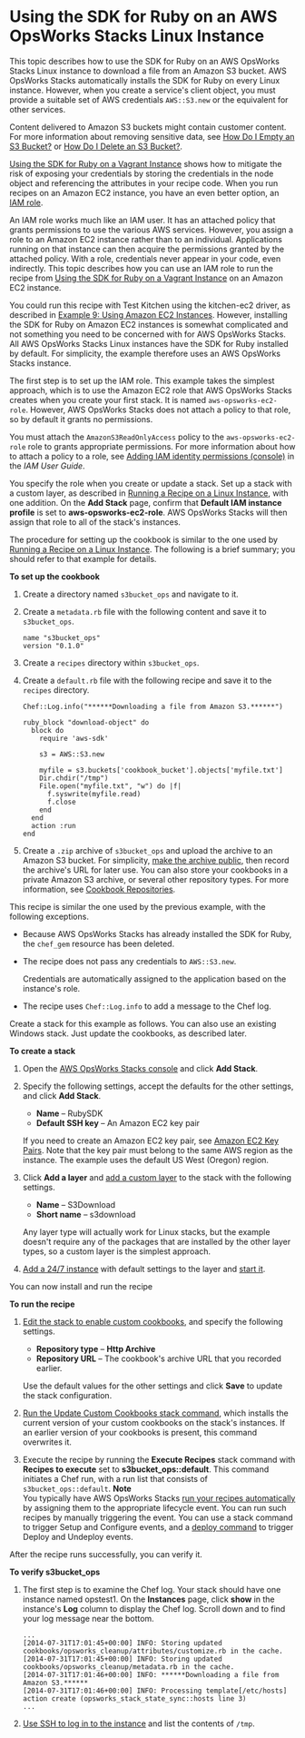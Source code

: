 # Using the SDK for Ruby on an AWS OpsWorks Stacks Linux Instance<a name="cookbooks-101-opsworks-s3-opsworks"></a>

This topic describes how to use the SDK for Ruby on an AWS OpsWorks Stacks Linux instance to download a file from an Amazon S3 bucket\. AWS OpsWorks Stacks automatically installs the SDK for Ruby on every Linux instance\. However, when you create a service's client object, you must provide a suitable set of AWS credentials `AWS::S3.new` or the equivalent for other services\.

Content delivered to Amazon S3 buckets might contain customer content\. For more information about removing sensitive data, see [How Do I Empty an S3 Bucket?](https://docs.aws.amazon.com/AmazonS3/latest/user-guide/empty-bucket.html) or [How Do I Delete an S3 Bucket?](https://docs.aws.amazon.com/AmazonS3/latest/user-guide/delete-bucket.html)\.

 [Using the SDK for Ruby on a Vagrant Instance](cookbooks-101-opsworks-s3-vagrant.md) shows how to mitigate the risk of exposing your credentials by storing the credentials in the node object and referencing the attributes in your recipe code\. When you run recipes on an Amazon EC2 instance, you have an even better option, an [IAM role](https://docs.aws.amazon.com/IAM/latest/UserGuide/id_roles.html)\.

An IAM role works much like an IAM user\. It has an attached policy that grants permissions to use the various AWS services\. However, you assign a role to an Amazon EC2 instance rather than to an individual\. Applications running on that instance can then acquire the permissions granted by the attached policy\. With a role, credentials never appear in your code, even indirectly\. This topic describes how you can use an IAM role to run the recipe from [Using the SDK for Ruby on a Vagrant Instance](cookbooks-101-opsworks-s3-vagrant.md) on an Amazon EC2 instance\.

You could run this recipe with Test Kitchen using the kitchen\-ec2 driver, as described in [Example 9: Using Amazon EC2 Instances](cookbooks-101-basics-ec2.md)\. However, installing the SDK for Ruby on Amazon EC2 instances is somewhat complicated and not something you need to be concerned with for AWS OpsWorks Stacks\. All AWS OpsWorks Stacks Linux instances have the SDK for Ruby installed by default\. For simplicity, the example therefore uses an AWS OpsWorks Stacks instance\. 

The first step is to set up the IAM role\. This example takes the simplest approach, which is to use the Amazon EC2 role that AWS OpsWorks Stacks creates when you create your first stack\. It is named `aws-opsworks-ec2-role`\. However, AWS OpsWorks Stacks does not attach a policy to that role, so by default it grants no permissions\.

You must attach the `AmazonS3ReadOnlyAccess` policy to the `aws-opsworks-ec2-role` role to grants appropriate permissions\. For more information about how to attach a policy to a role, see [Adding IAM identity permissions \(console\)](https://docs.aws.amazon.com/access_policies_manage-attach-detach.html#add-policies-console) in the *IAM User Guide*\.

You specify the role when you create or update a stack\. Set up a stack with a custom layer, as described in [Running a Recipe on a Linux Instance](cookbooks-101-opsworks-opsworks-instance.md), with one addition\. On the **Add Stack** page, confirm that **Default IAM instance profile** is set to **aws\-opsworks\-ec2\-role**\. AWS OpsWorks Stacks will then assign that role to all of the stack's instances\.

The procedure for setting up the cookbook is similar to the one used by [Running a Recipe on a Linux Instance](cookbooks-101-opsworks-opsworks-instance.md)\. The following is a brief summary; you should refer to that example for details\.

**To set up the cookbook**

1. Create a directory named `s3bucket_ops` and navigate to it\.

1. Create a `metadata.rb` file with the following content and save it to `s3bucket_ops`\.

   ```
   name "s3bucket_ops"
   version "0.1.0"
   ```

1. Create a `recipes` directory within `s3bucket_ops`\.

1. Create a `default.rb` file with the following recipe and save it to the `recipes` directory\.

   ```
   Chef::Log.info("******Downloading a file from Amazon S3.******")
   
   ruby_block "download-object" do
     block do
       require 'aws-sdk'
   
       s3 = AWS::S3.new
   
       myfile = s3.buckets['cookbook_bucket'].objects['myfile.txt']
       Dir.chdir("/tmp")
       File.open("myfile.txt", "w") do |f|
         f.syswrite(myfile.read)
         f.close
       end
     end
     action :run
   end
   ```

1. Create a `.zip` archive of `s3bucket_ops` and upload the archive to an Amazon S3 bucket\. For simplicity, [make the archive public](http://docs.aws.amazon.com/AmazonS3/latest/UG/EditingPermissionsonanObject.html), then record the archive's URL for later use\. You can also store your cookbooks in a private Amazon S3 archive, or several other repository types\. For more information, see [Cookbook Repositories](workingcookbook-installingcustom-repo.md)\.

This recipe is similar the one used by the previous example, with the following exceptions\.
+ Because AWS OpsWorks Stacks has already installed the SDK for Ruby, the `chef_gem` resource has been deleted\.
+ The recipe does not pass any credentials to `AWS::S3.new`\.

  Credentials are automatically assigned to the application based on the instance's role\.
+ The recipe uses `Chef::Log.info` to add a message to the Chef log\.

Create a stack for this example as follows\. You can also use an existing Windows stack\. Just update the cookbooks, as described later\.

**To create a stack**

1. Open the [AWS OpsWorks Stacks console](https://console.aws.amazon.com/opsworks/) and click **Add Stack**\.

1. Specify the following settings, accept the defaults for the other settings, and click **Add Stack**\.
   + **Name** – RubySDK
   + **Default SSH key** – An Amazon EC2 key pair

   If you need to create an Amazon EC2 key pair, see [Amazon EC2 Key Pairs](http://docs.aws.amazon.com/AWSEC2/latest/UserGuide/ec2-key-pairs.html)\. Note that the key pair must belong to the same AWS region as the instance\. The example uses the default US West \(Oregon\) region\.

1. Click **Add a layer** and [add a custom layer](workinglayers-custom.md) to the stack with the following settings\.
   + **Name** – S3Download
   + **Short name** – s3download

   Any layer type will actually work for Linux stacks, but the example doesn't require any of the packages that are installed by the other layer types, so a custom layer is the simplest approach\.

1. [Add a 24/7 instance](workinginstances-add.md) with default settings to the layer and [start it](workinginstances-starting.md)\.

You can now install and run the recipe

**To run the recipe**

1. [Edit the stack to enable custom cookbooks](workingcookbook-installingcustom-enable.md), and specify the following settings\.
   + **Repository type** – **Http Archive**
   + **Repository URL** – The cookbook's archive URL that you recorded earlier\.

   Use the default values for the other settings and click **Save** to update the stack configuration\.

1. [Run the Update Custom Cookbooks stack command](workingstacks-commands.md), which installs the current version of your custom cookbooks on the stack's instances\. If an earlier version of your cookbooks is present, this command overwrites it\.

1. Execute the recipe by running the **Execute Recipes** stack command with **Recipes to execute** set to **s3bucket\_ops::default**\. This command initiates a Chef run, with a run list that consists of `s3bucket_ops::default`\.
**Note**  
You typically have AWS OpsWorks Stacks [run your recipes automatically ](workingcookbook-assigningcustom.md) by assigning them to the appropriate lifecycle event\. You can run such recipes by manually triggering the event\. You can use a stack command to trigger Setup and Configure events, and a [deploy command](workingapps-deploying.md) to trigger Deploy and Undeploy events\.

After the recipe runs successfully, you can verify it\.

**To verify s3bucket\_ops**

1. The first step is to examine the Chef log\. Your stack should have one instance named opstest1\. On the **Instances** page, click **show** in the instance's **Log** column to display the Chef log\. Scroll down and to find your log message near the bottom\.

   ```
   ...
   [2014-07-31T17:01:45+00:00] INFO: Storing updated cookbooks/opsworks_cleanup/attributes/customize.rb in the cache.
   [2014-07-31T17:01:45+00:00] INFO: Storing updated cookbooks/opsworks_cleanup/metadata.rb in the cache.
   [2014-07-31T17:01:46+00:00] INFO: ******Downloading a file from Amazon S3.******
   [2014-07-31T17:01:46+00:00] INFO: Processing template[/etc/hosts] action create (opsworks_stack_state_sync::hosts line 3)
   ...
   ```

1. [Use SSH to log in to the instance](workinginstances-ssh.md) and list the contents of `/tmp`\.